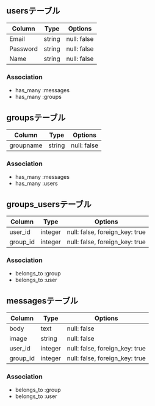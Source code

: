 ## usersテーブル

|Column|Type|Options|
|------|----|-------|
|Email|string|null: false|
|Password|string|null: false|
|Name|string|null: false|
### Association
- has_many :messages
- has_many :groups


## groupsテーブル

|Column|Type|Options|
|------|----|-------|
|groupname|string|null: false|
### Association
- has_many :messages
- has_many :users


## groups_usersテーブル

|Column|Type|Options|
|------|----|-------|
|user_id|integer|null: false, foreign_key: true|
|group_id|integer|null: false, foreign_key: true|
### Association
- belongs_to :group
- belongs_to :user


## messagesテーブル

|Column|Type|Options|
|------|----|-------|
|body|text|null: false|
|image|string|null: false|
|user_id|integer|null: false, foreign_key: true|
|group_id|integer|null: false, foreign_key: true|
### Association
- belongs_to :group
- belongs_to :user
